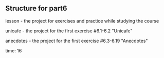 ## Structure for part6

lesson - the project for exercises and practice while studying the course

unicafe - the project for the first exercise #6.1-6.2 "Unicafe"

anecdotes - the project for the first exercise #6.3-6.19 "Anecdotes"

time: 16
